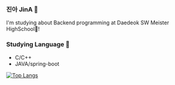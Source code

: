 ### 진아 JinA 🥰
I'm studying about Backend programming at Daedeok SW Meister HighSchool🏫!

### Studying Language 🐤
- C/C++
- JAVA/spring-boot

[![Top Langs](https://github-readme-stats.vercel.app/api/top-langs/?username=betruejina)](https://github.com/anuraghazra/github-readme-stats)
<!--
**betruejina/betruejina** is a ✨ _special_ ✨ repository because its `README.md` (this file) appears on your GitHub profile.

Here are some ideas to get you started:

- 🔭 I’m currently working on ...
- 🌱 I’m currently learning ...
- 👯 I’m looking to collaborate on ...
- 🤔 I’m looking for help with ...
- 💬 Ask me about ...
- 📫 How to reach me: ...
- 😄 Pronouns: ...
- ⚡ Fun fact: ...
-->
